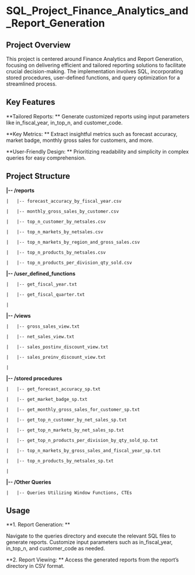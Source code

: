 # SQL_Project_Finance_Analytics_and_Report_Generation

## Project Overview

This project is centered around Finance Analytics and Report Generation, focusing on delivering efficient and tailored reporting solutions to facilitate crucial decision-making. The implementation involves SQL, incorporating stored procedures, user-defined functions, and query optimization for a streamlined process.

## Key Features

**Tailored Reports: ** Generate customized reports using input parameters like in_fiscal_year, in_top_n, and customer_code.

**Key Metrics: ** Extract insightful metrics such as forecast accuracy, market badge, monthly gross sales for customers, and more.

**User-Friendly Design: ** Prioritizing readability and simplicity in complex queries for easy comprehension.

## Project Structure

  **|-- /reports**

    |   |-- forecast_accuracy_by_fiscal_year.csv  
    
    |   |-- monthly_gross_sales_by_customer.csv
    
    |   |-- top_n_customer_by_netsales.csv
    
    |   |-- top_n_markets_by_netsales.csv

    |   |-- top_n_markets_by_region_and_gross_sales.csv

    |   |-- top_n_products_by_netsales.csv

    |   |-- top_n_products_per_division_qty_sold.csv
    
    
  **|-- /user_defined_functions**
    
    |   |-- get_fiscal_year.txt

    |   |-- get_fiscal_quarter.txt
    
    |
    
  **|-- /views**
    
    |   |-- gross_sales_view.txt
    
    |   |-- net_sales_view.txt
    
    |   |-- sales_postinv_discount_view.txt

    |   |-- sales_preinv_discount_view.txt
    
    |
    
  **|-- /stored procedures**
    
    |   |-- get_forecast_accuracy_sp.txt
    
    |   |-- get_market_badge_sp.txt
    
    |   |-- get_monthly_gross_sales_for_customer_sp.txt

    |   |-- get_top_n_customer_by_net_sales_sp.txt

    |   |-- get_top_n_markets_by_net_sales_sp.txt

    |   |-- get_top_n_products_per_division_by_qty_sold_sp.txt

    |   |-- top_n_markets_by_gross_sales_and_fiscal_year_sp.txt

    |   |-- top_n_products_by_netsales_sp.txt
    
    |
    
  **|-- /Other Queries**
  
    |   |-- Queries Utilizing Window Functions, CTEs

## Usage
**1. Report Generation: **

Navigate to the queries directory and execute the relevant SQL files to generate reports. Customize input parameters such as in_fiscal_year, in_top_n, and customer_code as needed.

**2. Report Viewing: **
Access the generated reports from the report’s directory in CSV format.
